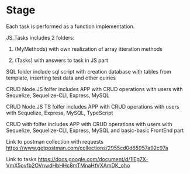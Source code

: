 # Stage
Each task is performed as a function implementation.

JS_Tasks includes 2 folders:
  1) (MyMethods) with own realization of array itteration methods

  2) (Tasks) with answers to task in JS part

SQL folder include sql script with creation database with tables from template, inserting test data and other quiries

CRUD Node.JS folfer includes APP with CRUD operations with users with Sequelize, Sequelize-CLI, Express, MySQL

CRUD Node.JS TS folfer includes APP with CRUD operations with users with Sequelize, Express, MySQL, TypeScript

CRUD with folfer includes APP with CRUD operations with users with Sequelize, Sequelize-CLI, Express, MySQL and basic-basic FrontEnd part

Link to postman collection with requests https://www.getpostman.com/collections/2955cd0d65957a92c97a

Link to tasks https://docs.google.com/document/d/1lEg7X-VmX5ovfb2OVnwdHbHHc8mTMnaHtVXAmDK_oho



